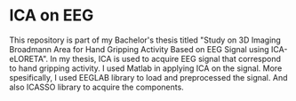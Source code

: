 # ICA on EEG

This repository is part of my Bachelor's thesis titled "Study on 3D Imaging Broadmann Area for Hand Gripping Activity Based on EEG Signal using ICA-eLORETA". In my thesis, ICA is used to acquire EEG signal that correspond to hand gripping activity. I used Matlab in applying ICA on the signal. More spesifically, I used EEGLAB library to load and preprocessed the signal. And also ICASSO library to acquire the components.
